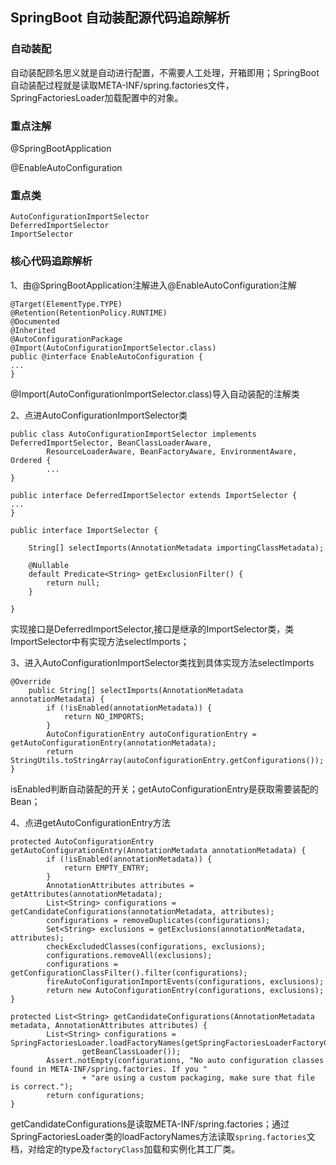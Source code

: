## SpringBoot 自动装配源代码追踪解析

### 自动装配

自动装配顾名思义就是自动进行配置，不需要人工处理，开箱即用；SpringBoot 自动装配过程就是读取META-INF/spring.factories文件，SpringFactoriesLoader加载配置中的对象。

### 重点注解

@SpringBootApplication

@EnableAutoConfiguration

### 重点类

```
AutoConfigurationImportSelector
DeferredImportSelector
ImportSelector
```

### 核心代码追踪解析

1、由@SpringBootApplication注解进入@EnableAutoConfiguration注解

```
@Target(ElementType.TYPE)
@Retention(RetentionPolicy.RUNTIME)
@Documented
@Inherited
@AutoConfigurationPackage
@Import(AutoConfigurationImportSelector.class)
public @interface EnableAutoConfiguration {
...
}
```

@Import(AutoConfigurationImportSelector.class)导入自动装配的注解类

2、点进AutoConfigurationImportSelector类

```
public class AutoConfigurationImportSelector implements DeferredImportSelector, BeanClassLoaderAware,
		ResourceLoaderAware, BeanFactoryAware, EnvironmentAware, Ordered {
		...
}
```

```
public interface DeferredImportSelector extends ImportSelector {
...
}
```

```
public interface ImportSelector {

	String[] selectImports(AnnotationMetadata importingClassMetadata);

	@Nullable
	default Predicate<String> getExclusionFilter() {
		return null;
	}

}
```

实现接口是DeferredImportSelector,接口是继承的ImportSelector类，类ImportSelector中有实现方法selectImports；

3、进入AutoConfigurationImportSelector类找到具体实现方法selectImports

```
@Override
	public String[] selectImports(AnnotationMetadata annotationMetadata) {
		if (!isEnabled(annotationMetadata)) {
			return NO_IMPORTS;
		}
		AutoConfigurationEntry autoConfigurationEntry = getAutoConfigurationEntry(annotationMetadata);
		return StringUtils.toStringArray(autoConfigurationEntry.getConfigurations());
}
```

isEnabled判断自动装配的开关；getAutoConfigurationEntry是获取需要装配的Bean；

4、点进getAutoConfigurationEntry方法

```
protected AutoConfigurationEntry getAutoConfigurationEntry(AnnotationMetadata annotationMetadata) {
		if (!isEnabled(annotationMetadata)) {
			return EMPTY_ENTRY;
		}
		AnnotationAttributes attributes = getAttributes(annotationMetadata);
		List<String> configurations = getCandidateConfigurations(annotationMetadata, attributes);
		configurations = removeDuplicates(configurations);
		Set<String> exclusions = getExclusions(annotationMetadata, attributes);
		checkExcludedClasses(configurations, exclusions);
		configurations.removeAll(exclusions);
		configurations = getConfigurationClassFilter().filter(configurations);
		fireAutoConfigurationImportEvents(configurations, exclusions);
		return new AutoConfigurationEntry(configurations, exclusions);
}
```

```
protected List<String> getCandidateConfigurations(AnnotationMetadata metadata, AnnotationAttributes attributes) {
		List<String> configurations = SpringFactoriesLoader.loadFactoryNames(getSpringFactoriesLoaderFactoryClass(),
				getBeanClassLoader());
		Assert.notEmpty(configurations, "No auto configuration classes found in META-INF/spring.factories. If you "
				+ "are using a custom packaging, make sure that file is correct.");
		return configurations;
}
```

getCandidateConfigurations是读取META-INF/spring.factories；通过SpringFactoriesLoader类的loadFactoryNames方法读取`spring.factories`文档，对给定的type及`factoryClass`加载和实例化其工厂类。

